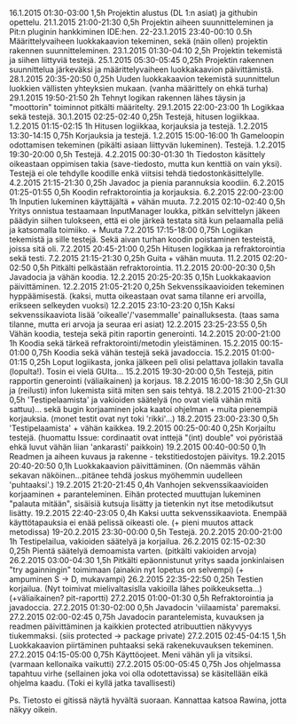 16.1.2015	01:30-03:00	1,5h	Projektin alustus (DL 1:n asiat) ja githubin opettelu.
21.1.2015	21:00-21:30	0,5h	Projektin aiheen suunnitteleminen ja Pit:n pluginin hankkiminen IDE:hen.
22-23.1.2015	23:40-00:10	0.5h	Määrittelyvaiheen luokkakaavion tekeminen, sekä (näin ollen) projektin rakennen suunnitteleminen.
23.1.2015	01:30-04:10	2,5h	Projektin tekemistä ja siihen liittyviä testejä.
25.1.2015	05:30-05:45	0,25h	Projektin rakennen suunnittelua järkeväksi ja määrittelyvaiheen luokkakaavion päivittämistä.
28.1.2015	20:35-20:50	0,25h	Uuden luokkakaavion tekemistä suunnittelun luokkien vällisten yhteyksien mukaan. (vanha määrittely on ehkä turha)
29.1.2015	19:50-21:50	2h	Tehnyt logikan rakennen lähes täysin ja "moottorin" toiminnot pitkälti määritelty.
29.1.2015	22:00-23:00	1h	Logikkaa sekä testejä.
30.1.2015	02:25-02:40	0,25h	Testejä, hitusen logiikkaa.
1.2.2015	01:15-02:15	1h	Hitusen logiikkaa, korjauksia ja testejä.
1.2.2015	13:30-14:15	0,75h	Korjauksia ja testejä.
1.2.2015	15:00-16:00	1h	Gameloopin odottamisen tekeminen (pikälti asiaan liittyvän lukeminen). Testejä.
1.2.2015	19:30-20:00	0,5h	Testejä.
4.2.2015	00:30-01:30	1h	Tiedoston käsittely oikeastaan oppimisen takia (save-tiedosto, mutta kun kenttiä on vain yksi). Testejä ei ole tehdylle koodille enkä viitsisi tehdä tiedostonkäsittelylle.
4.2.2015	21:15-21:30	0,25h	Javadoc ja pienia parannuksia koodiin.
6.2.2015	01:25-01:55	0,5h	Koodin refraktorointia ja korjauksia.
6.2.2015	22:00-23:00	1h	Inputien lukeminen käyttäjältä + vähän muuta.
7.2.2015	02:10-02:40	0,5h	Yritys onnistua testaamaan InputManager loukka, pitkän selvittelyn jäkeen päädyin siihen tulokseen, että ei ole järkeä testata sitä kun pelaamalla peliä ja katsomalla toimiiko. + Muuta
7.2.2015	17:15-18:00	0,75h	Logiikan tekemistä ja sille testejä. Sekä aivan turhan koodin poistaminen testeistä, joissa sitä oli.
7.2.2015	20:45-21:00	0,25h	Hitusen logikkaa ja refraktorointia sekä testi.
7.2.2015	21:15-21:30	0,25h	Guita + vähän muuta.
11.2.2015	02:20-02:50	0,5h	Pitkälti pelkästään refraktorointia.
11.2.2015	20:00-20:30	0,5h	Javadocia ja vähän koodia.
12.2.2015	20:25-20:35	0,15h	Luokkakaavion päivittäminen.
12.2.2015	21:05-21:20	0,25h	Sekvenssikaavioiden tekeminen hyppäämisestä. (kaksi, mutta oikeastaan ovat sama tilanne eri arvoilla, erikseen selkeyden vuoksi)
12.2.2015	23:10-23:20	0,15h	Kaksi sekvenssikaaviota lisää 'oikealle'/'vasemmalle' painalluksesta. (taas sama tilanne, mutta eri arvoja ja seuraa eri asiat)
12.2.2015	23:25-23:55	0,5h	Vähän koodia, testeja sekä pitin raportin generointi.
14.2.2015	20:00-21:00	1h	Koodia sekä tärkeä refraktorointi/metodin yleistäminen.
15.2.2015	00:15-01:00	0,75h	Koodia sekä vähän testejä sekä javadoccia.
15.2.2015	01:00-01:15	0,25h	Loput logiikasta, jonka jälkeen peli olisi pelattava jollakin tavalla (lopulta!). Tosin ei vielä GUIta...
15.2.2015	19:30-20:00	0,5h	Testejä, pitin rapportin generointi (väliaikainen) ja korjaus.
18.2.2015	16:00-18:30	2,5h	GUI ja (reilusti) infon lukemista siitä miten sen sais tehtyä.
18.2.2015	21:00-21:30	0,5h	'Testipelaamista' ja vakioiden säätelyä (no ovat vielä vähän mitä sattuu)... sekä bugin korjaaminen joka kaatoi ohjelman + muita pienempiä korjauksia. (monet testit ovat nyt toki 'rikki'...)
18.2.2015	23:00-23:30	0,5h	'Testipelaamista' + vähän kaikkea.
19.2.2015	00:25-00:40	0,25h	Korjailtu testejä. (huomattu Issue: cordinaatit ovat inttejä "(int) double" voi pyöristää ehkä luvut vähän liian 'ankarasti' paikkoin)
19.2.2015	00:40-00:50	0,1h	Readmen ja aiheen kuvaus ja rakenne - tekstitiedostojen päivitys.
19.2.2015	20:40-20:50	0,1h	Luokkakaavion päivittäminen. (On näemmäs vähän sekavan näköinen...pitänee tehdä joskus myöhemmin uudelleen 'puhtaaksi'.)
19.2.2015	21:20-21:45	0,4h	Vanhojen sekvenssikaavioiden korjaaminen + paranteleminen. Eihän protected muuttujan lukeminen "palauta mitään", sisäisiä kutsuja lisätty ja tietenkin nyt itse metodikutsut lisätty.
19.2.2015	22:40-23:05	0,4h	Kaksi uutta sekvenssikaaviota. Enempää käyttötapauksia ei enää pelissä oikeasti ole. (+ pieni muutos attack metodissa)
19-20.2.2015	23:30-00:00	0,5h	Testejä.
20.2.2015	20:00-21:00	1h	Testipelailua, vakioiden säätelyä ja korjailua.
26.2.2015	02:15-02:30	0,25h	Pientä säätelyä demoamista varten. (pitkälti vakioiden arvoja)
26.2.2015	03:00-04:30	1,5h	Pitkälti epäonnistunut yritys saada jonkinlaisen "try againningin" toimimaan (ainakin nyt lopetus on selvempi) (+ ampuminen S -> D, mukavampi)
26.2.2015	22:35-22:50	0,25h	Testien korjailua. (Nyt toimivat mielivaltasislla vakioilla lähes poikkeuksetta...) (+väliaikainen? pit-raportti)
27.2.2015	01:00-01:30	0,5h	Refraktorointia ja javadoccia.
27.2.2015	01:30-02:00	0,5h	Javadocin 'viilaamista' paremaksi.
27.2.2015	02:00-02:45	0,75h	Javadocin parantelemista, kuvauksen ja readmen päivittäminen ja kaikkien protected atribuuttien näkyvyys tiukemmaksi. (siis protected -> package private)
27.2.2015	02:45-04:15	1,5h	Luokkakaavion piirtäminen puhtaaksi sekä rakenekuvauksen tekeminen.
27.2.2015	04:15-05:00	0,75h	Käyttöojeet. Meni vähän yli ja vitsiksi. (varmaan kellonaika vaikutti)
27.2.2015	05:00-05:45	0,75h	Jos ohjelmassa tapahtuu virhe (sellainen joka voi olla odotettavissa) se käsitellään eikä ohjelma kaadu. (Toki ei kyllä jatka tavallisesti)


Ps. Tietosto ei gitissä näytä hyvältä suoraan.
Kannattaa katsoa Rawina, jotta näkyy oikein.
